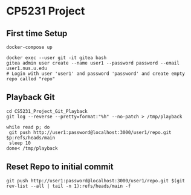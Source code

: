 # CP5231 Project

## First time Setup
```
docker-compose up

docker exec --user git -it gitea bash
gitea admin user create --name user1 --password password --email user1.nus.u.edu
# Login with user 'user1' and password 'password' and create empty repo called "repo"
```

## Playback Git
```
cd CS5231_Project_Git_Playback
git log --reverse --pretty=format:"%h" --no-patch > /tmp/playback

while read p; do
 git push http://user1:password@localhost:3000/user1/repo.git $p:refs/heads/main
 sleep 10
done< /tmp/playback
```

## Reset Repo to initial commit
```
git push http://user1:password@localhost:3000/user1/repo.git $(git rev-list --all | tail -n 1):refs/heads/main -f
```

